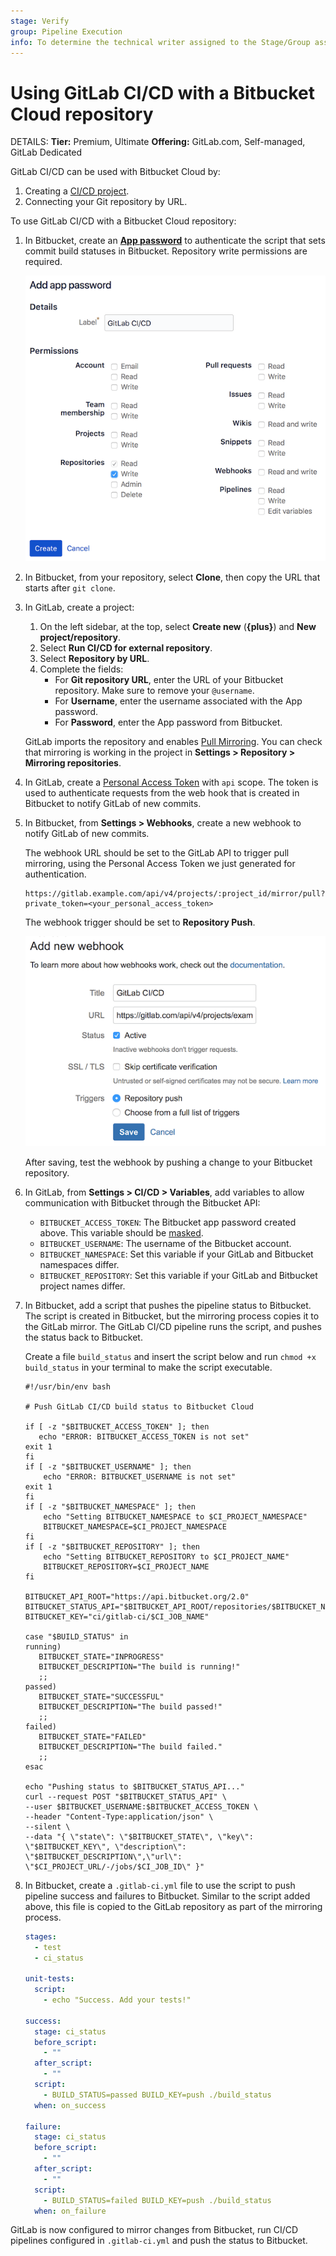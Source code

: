 ```yaml
---
stage: Verify
group: Pipeline Execution
info: To determine the technical writer assigned to the Stage/Group associated with this page, see https://handbook.gitlab.com/handbook/product/ux/technical-writing/#assignments
---
```


# Using GitLab CI/CD with a Bitbucket Cloud repository

DETAILS:
**Tier:** Premium, Ultimate
**Offering:** GitLab.com, Self-managed, GitLab Dedicated

GitLab CI/CD can be used with Bitbucket Cloud by:

1. Creating a [CI/CD project](index.md).
1. Connecting your Git repository by URL.

To use GitLab CI/CD with a Bitbucket Cloud repository:

1. In Bitbucket, create an [**App password**](https://support.atlassian.com/bitbucket-cloud/docs/create-an-app-password/) to authenticate
   the script that sets commit build
   statuses in Bitbucket. Repository write permissions are required.

   ![Bitbucket Cloud webhook](img/bitbucket_app_password.png)

1. In Bitbucket, from your repository, select **Clone**, then copy the URL that starts after `git clone`.

1. In GitLab, create a project:

   1. On the left sidebar, at the top, select **Create new** (**{plus}**) and **New project/repository**.
   1. Select **Run CI/CD for external repository**.
   1. Select **Repository by URL**.
   1. Complete the fields:
      - For **Git repository URL**, enter the URL of your Bitbucket repository. Make sure to remove your `@username`.
      - For **Username**, enter the username associated with the App password.
      - For **Password**, enter the App password from Bitbucket.

   GitLab imports the repository and enables [Pull Mirroring](../../user/project/repository/mirror/pull.md).
   You can check that mirroring is working in the project in **Settings > Repository > Mirroring repositories**.

1. In GitLab, create a
   [Personal Access Token](../../user/profile/personal_access_tokens.md)
   with `api` scope. The token is used to authenticate requests from the web
   hook that is created in Bitbucket to notify GitLab of new commits.

1. In Bitbucket, from **Settings > Webhooks**, create a new webhook to notify
   GitLab of new commits.

   The webhook URL should be set to the GitLab API to trigger pull mirroring,
   using the Personal Access Token we just generated for authentication.

   ```plaintext
   https://gitlab.example.com/api/v4/projects/:project_id/mirror/pull?private_token=<your_personal_access_token>
   ```

   The webhook trigger should be set to **Repository Push**.

   ![Bitbucket Cloud webhook](img/bitbucket_webhook.png)

   After saving, test the webhook by pushing a change to your Bitbucket
   repository.

1. In GitLab, from **Settings > CI/CD > Variables**, add variables to allow
   communication with Bitbucket through the Bitbucket API:

   - `BITBUCKET_ACCESS_TOKEN`: The Bitbucket app password created above. This variable should be [masked](../variables/index.md#mask-a-cicd-variable).
   - `BITBUCKET_USERNAME`: The username of the Bitbucket account.
   - `BITBUCKET_NAMESPACE`: Set this variable if your GitLab and Bitbucket namespaces differ.
   - `BITBUCKET_REPOSITORY`: Set this variable if your GitLab and Bitbucket project names differ.

1. In Bitbucket, add a script that pushes the pipeline status to Bitbucket. The script
   is created in Bitbucket, but the mirroring process copies it to the GitLab mirror. The GitLab
   CI/CD pipeline runs the script, and pushes the status back to Bitbucket.

   Create a file `build_status` and insert the script below and run
   `chmod +x build_status` in your terminal to make the script executable.

   ```shell
   #!/usr/bin/env bash

   # Push GitLab CI/CD build status to Bitbucket Cloud

   if [ -z "$BITBUCKET_ACCESS_TOKEN" ]; then
      echo "ERROR: BITBUCKET_ACCESS_TOKEN is not set"
   exit 1
   fi
   if [ -z "$BITBUCKET_USERNAME" ]; then
       echo "ERROR: BITBUCKET_USERNAME is not set"
   exit 1
   fi
   if [ -z "$BITBUCKET_NAMESPACE" ]; then
       echo "Setting BITBUCKET_NAMESPACE to $CI_PROJECT_NAMESPACE"
       BITBUCKET_NAMESPACE=$CI_PROJECT_NAMESPACE
   fi
   if [ -z "$BITBUCKET_REPOSITORY" ]; then
       echo "Setting BITBUCKET_REPOSITORY to $CI_PROJECT_NAME"
       BITBUCKET_REPOSITORY=$CI_PROJECT_NAME
   fi

   BITBUCKET_API_ROOT="https://api.bitbucket.org/2.0"
   BITBUCKET_STATUS_API="$BITBUCKET_API_ROOT/repositories/$BITBUCKET_NAMESPACE/$BITBUCKET_REPOSITORY/commit/$CI_COMMIT_SHA/statuses/build"
   BITBUCKET_KEY="ci/gitlab-ci/$CI_JOB_NAME"

   case "$BUILD_STATUS" in
   running)
      BITBUCKET_STATE="INPROGRESS"
      BITBUCKET_DESCRIPTION="The build is running!"
      ;;
   passed)
      BITBUCKET_STATE="SUCCESSFUL"
      BITBUCKET_DESCRIPTION="The build passed!"
      ;;
   failed)
      BITBUCKET_STATE="FAILED"
      BITBUCKET_DESCRIPTION="The build failed."
      ;;
   esac

   echo "Pushing status to $BITBUCKET_STATUS_API..."
   curl --request POST "$BITBUCKET_STATUS_API" \
   --user $BITBUCKET_USERNAME:$BITBUCKET_ACCESS_TOKEN \
   --header "Content-Type:application/json" \
   --silent \
   --data "{ \"state\": \"$BITBUCKET_STATE\", \"key\": \"$BITBUCKET_KEY\", \"description\":
   \"$BITBUCKET_DESCRIPTION\",\"url\": \"$CI_PROJECT_URL/-/jobs/$CI_JOB_ID\" }"
   ```

1. In Bitbucket, create a `.gitlab-ci.yml` file to use the script to push
   pipeline success and failures to Bitbucket. Similar to the script added above,
   this file is copied to the GitLab repository as part of the mirroring process.

   ```yaml
   stages:
     - test
     - ci_status

   unit-tests:
     script:
       - echo "Success. Add your tests!"

   success:
     stage: ci_status
     before_script:
       - ""
     after_script:
       - ""
     script:
       - BUILD_STATUS=passed BUILD_KEY=push ./build_status
     when: on_success

   failure:
     stage: ci_status
     before_script:
       - ""
     after_script:
       - ""
     script:
       - BUILD_STATUS=failed BUILD_KEY=push ./build_status
     when: on_failure
   ```

GitLab is now configured to mirror changes from Bitbucket, run CI/CD pipelines
configured in `.gitlab-ci.yml` and push the status to Bitbucket.

<!-- ## Troubleshooting

Include any troubleshooting steps that you can foresee. If you know beforehand what issues
one might have when setting this up, or when something is changed, or on upgrading, it's
important to describe those, too. Think of things that may go wrong and include them here.
This is important to minimize requests for support, and to avoid doc comments with
questions that you know someone might ask.

Each scenario can be a third-level heading, for example `### Getting error message X`.
If you have none to add when creating a doc, leave this section in place
but commented out to help encourage others to add to it in the future. -->
